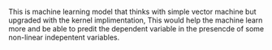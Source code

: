 This is machine learning model that thinks with simple vector machine but upgraded with the kernel implimentation, This would help the machine learn more and be able to predit the dependent variable in
the presencde of some non-linear indepentent variables.